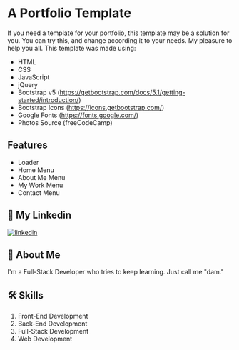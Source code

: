# A Portfolio Template

If you need a template for your portfolio, this template may be a solution for you. You can try this, and change according it to your needs. My pleasure to help you all. This template was made using:
- HTML
- CSS
- JavaScript
- jQuery
- Bootstrap v5 (https://getbootstrap.com/docs/5.1/getting-started/introduction/)
- Bootstrap Icons (https://icons.getbootstrap.com/)
- Google Fonts (https://fonts.google.com/)
- Photos Source (freeCodeCamp)

## Features

- Loader
- Home Menu
- About Me Menu
- My Work Menu
- Contact Menu

## 🔗 My Linkedin
[![linkedin](https://img.shields.io/badge/linkedin-0A66C2?style=for-the-badge&logo=linkedin&logoColor=white)](https://www.linkedin.com/in/pangeran-saddam-husain-2b5096207/)

## 🚀 About Me
I'm a Full-Stack Developer who tries to keep learning. Just call me "dam."

## 🛠 Skills
1. Front-End Development
2. Back-End Development
3. Full-Stack Development
4. Web Development
